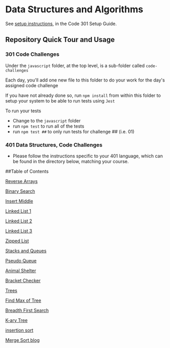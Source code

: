 # Data Structures and Algorithms

See [setup instructions](https://codefellows.github.io/setup-guide/code-301/3-code-challenges), in the Code 301 Setup Guide.

## Repository Quick Tour and Usage

### 301 Code Challenges

Under the `javascript` folder, at the top level, is a sub-folder called `code-challenges`

Each day, you'll add one new file to this folder to do your work for the day's assigned code challenge

If you have not already done so, run `npm install` from within this folder to setup your system to be able to run tests using `Jest`

To run your tests

- Change to the `javascript` folder
- run `npm test` to run all of the tests
- run `npm test ##` to only run tests for challenge ## (i.e. 01)

### 401 Data Structures, Code Challenges

- Please follow the instructions specific to your 401 language, which can be found in the directory below, matching your course.

##Table of Contents

[Reverse Arrays](https://github.com/Mehtab228/data-structures-and-algorithms/tree/main/array-reverse)

[Binary Search](https://github.com/Mehtab228/data-structures-and-algorithms/tree/main/binarySearch)

[Insert Middle](https://github.com/Mehtab228/data-structures-and-algorithms/tree/main/insert-middle)

[Linked List 1](https://github.com/Mehtab228/data-structures-and-algorithms/blob/main/java/datastructures/lib/src/main/java/datastructures/linkedlist/LinkedList.java)

[Linked List 2](https://github.com/Mehtab228/data-structures-and-algorithms/blob/main/java/datastructures/lib/src/main/java/datastructures/linkedlist/LinkedList.java)

[Linked List 3](https://github.com/Mehtab228/data-structures-and-algorithms/blob/main/java/datastructures/README.md)

[Zipped List](https://github.com/Mehtab228/data-structures-and-algorithms/blob/main/java/datastructures/ZippedList.md)

[Stacks and Queues](https://github.com/Mehtab228/data-structures-and-algorithms/tree/main/java/datastructures/lib/src/main/java/datastructures/StackandQueue)

[Pseudo Queue](https://github.com/Mehtab228/data-structures-and-algorithms/blob/main/java/datastructures/PseudoQueue.md)

[Animal Shelter](https://github.com/Mehtab228/data-structures-and-algorithms/blob/main/java/datastructures/AnimalShelter.md)

[Bracket Checker](https://github.com/Mehtab228/data-structures-and-algorithms/blob/main/java/datastructures/Bracket.md)

[Trees](https://github.com/Mehtab228/data-structures-and-algorithms/tree/main/java/datastructures/lib/src/main/java/datastructures/trees)

[Find Max of Tree](https://github.com/Mehtab228/data-structures-and-algorithms/blob/main/java/datastructures/FindMax.md)

[Breadth First Search](https://github.com/Mehtab228/data-structures-and-algorithms/blob/main/java/datastructures/BreadthFirst.md)

[K-ary Tree](https://github.com/Mehtab228/data-structures-and-algorithms/blob/main/java/datastructures/kary.md)

[insertion sort](https://github.com/Mehtab228/data-structures-and-algorithms/tree/main/java/datastructures/lib/src/main/java/datastructures/Sorting)

[Merge Sort blog](https://github.com/Mehtab228/data-structures-and-algorithms/blob/main/java/datastructures/lib/src/main/java/datastructures/Sorting/MergeSortBlog.md)
